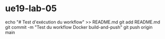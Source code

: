 # ue19-lab-05
echo "# Test d'exécution du workflow" >> README.md
git add README.md
git commit -m "Test du workflow Docker build-and-push"
git push origin main
